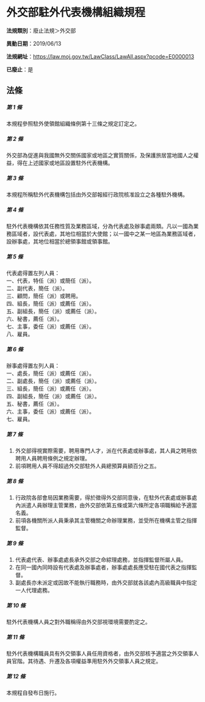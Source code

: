 # 外交部駐外代表機構組織規程

**法規類別**：廢止法規＞外交部

**異動日期**：2019/06/13  

**法規網址**：https://law.moj.gov.tw/LawClass/LawAll.aspx?pcode=E0000013

**已廢止**：是



## 法條
##### 第 1 條
本規程參照駐外使領館組織條例第十三條之規定訂定之。

##### 第 2 條
外交部為促進與我國無外交關係國家或地區之實質關係，及保護旅居當地國人之權益，得在上述國家或地區設置駐外代表機構。

##### 第 3 條
本規程所稱駐外代表機構包括由外交部報經行政院核准設立之各種駐外機構。

##### 第 4 條
駐外代表機構依其任務性質及業務區域，分為代表處及辦事處兩類。凡以一國為業務區域者，設代表處，其地位相當於大使館；以一國中之某一地區為業務區域者，設辦事處，其地位相當於總領事館或領事館。

##### 第 5 條
代表處得置左列人員：  
一、代表，特任（派）或簡任（派）。  
二、副代表，簡任（派）。  
三、顧問，簡任（派）或聘用。  
四、組長，簡任（派）或薦任（派）。  
五、副組長，簡任（派）或薦任（派）。  
六、秘書，薦任（派）。  
七、主事，委任（派）或薦任（派）。  
八、雇員。  

##### 第 6 條
辦事處得置左列人員：  
一、處長，簡任（派）或薦任（派）。  
二、副處長，簡任（派）或薦任（派）。  
三、組長，簡任（派）或薦任（派）。  
四、副組長，簡任（派）或薦任（派）。  
五、秘書，薦任（派）。  
六、主事，委任（派）或薦任（派）。  
七、雇員。  

##### 第 7 條
1. 外交部得視實際需要，聘用專門人才，派在代表處或辦事處，其人員之聘用依聘用人員聘用條例之規定辦理。
1. 前項聘用人員不得超過外交部駐外人員總預算員額百分之五。

##### 第 8 條
1. 行政院各部會局因業務需要，得於徵得外交部同意後，在駐外代表處或辦事處內派遣人員辦理主管業務，由外交部依第五條或第六條所定各項職稱給予適當名義。
1. 前項各機關所派人員秉承其主管機關之命辦理業務，並受所在機構主管之指揮監督。

##### 第 9 條
1. 代表處代表、辦事處處長承外交部之命綜理處務，並指揮監督所屬人員。
1. 在同一國內同時設有代表處及辦事處者，辦事處處長應受駐在國代表之指揮監督。
1. 副處長亦未派定或因故不能執行職務時，由外交部就各該處內高級職員中指定一人代理處務。

##### 第 10 條
駐外代表機構人員之對外職稱得由外交部視環境需要酌定之。

##### 第 11 條
駐外代表機構職員具有外交領事人員任用資格者，由外交部核予適當之外交領事人員官階。其待遇、升遷及各項權益準用駐外外交領事人員之規定。

##### 第 12 條
本規程自發布日施行。


